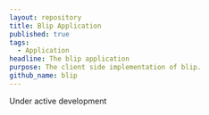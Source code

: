 ```yaml
---
layout: repository
title: Blip Application
published: true
tags:
  - Application
headline: The blip application
purpose: The client side implementation of blip.
github_name: blip
---
```

Under active development

